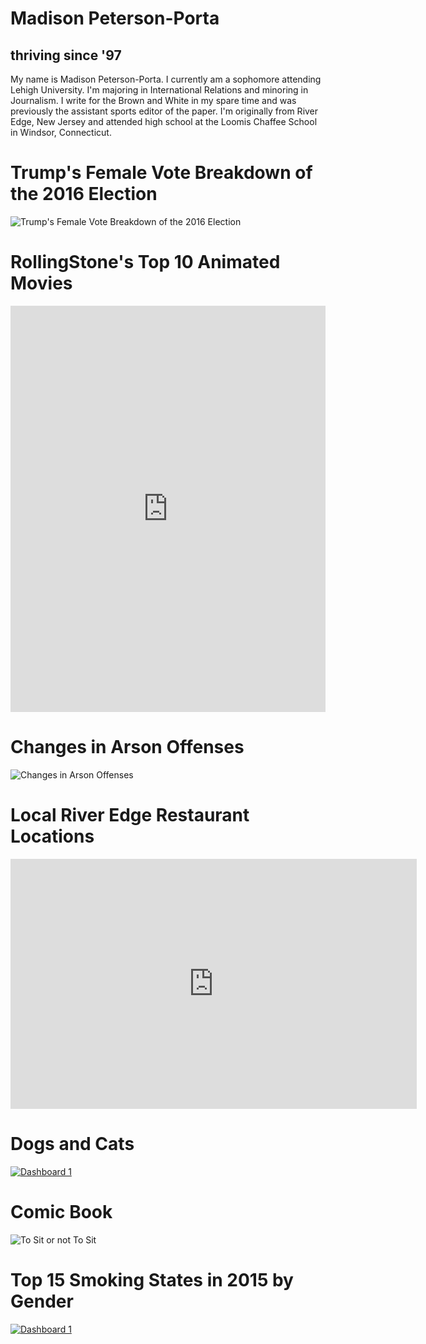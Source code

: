 # Madison Peterson-Porta
## thriving since '97
My name is Madison Peterson-Porta. I currently am a sophomore attending Lehigh University. I'm majoring in International Relations and minoring in Journalism. I write for the Brown and White in my spare time and was previously the assistant sports editor of the paper. I'm originally from River Edge, New Jersey and attended high school at the Loomis Chaffee School in Windsor, Connecticut.

# Trump's Female Vote Breakdown of the 2016 Election
![Trump's Female Vote Breakdown of the 2016 Election](https://github.com/MadisonPeterson-Porta/MadisonPeterson-Porta.github.io/blob/master/Screen%20Shot%202017-05-09%20at%203.20.17%20PM.png?raw=true) 

# RollingStone's Top 10 Animated Movies

<iframe src='https://cdn.knightlab.com/libs/timeline3/latest/embed/index.html?source=1RtzHYyA1YJgx5pLACDSP4CSLY8qe-8SvcQRgLTGgbcY&font=Default&lang=en&initial_zoom=2&height=650' width='100%' height='650' webkitallowfullscreen mozallowfullscreen allowfullscreen frameborder='0'></iframe>

# Changes in Arson Offenses 

![Changes in Arson Offenses](https://github.com/MadisonPeterson-Porta/MadisonPeterson-Porta.github.io/blob/master/Arson_against_Single_Occupancy_Residences_Arson_against_Single_Occupancy_Residences_chartbuilder%20(1).png?raw=true)

# Local River Edge Restaurant Locations 

<iframe width="650" height="400" scrolling="no" frameborder="no" src="https://fusiontables.google.com/embedviz?q=select+col0+from+1pDlFfHT0v_zajnGbaqe-SNOsvN9cR9RTAlWFeP1B&amp;viz=MAP&amp;h=false&amp;lat=40.931624895453986&amp;lng=-74.03256799999997&amp;t=1&amp;z=10&amp;l=col0&amp;y=2&amp;tmplt=2&amp;hml=ONE_COL_LAT_LNG"></iframe>

# Dogs and Cats

<md>
<div class='tableauPlaceholder' id='viz1492630525433' style='position: relative'><noscript><a href='#'><img alt='Dashboard 1 ' src='https:&#47;&#47;public.tableau.com&#47;static&#47;images&#47;Ca&#47;CatsandDogs_16&#47;Dashboard1&#47;1_rss.png' style='border: none' /></a></noscript><object class='tableauViz'  style='display:none;'><param name='host_url' value='https%3A%2F%2Fpublic.tableau.com%2F' /> <param name='site_root' value='' /><param name='name' value='CatsandDogs_16&#47;Dashboard1' /><param name='tabs' value='no' /><param name='toolbar' value='yes' /><param name='static_image' value='https:&#47;&#47;public.tableau.com&#47;static&#47;images&#47;Ca&#47;CatsandDogs_16&#47;Dashboard1&#47;1.png' /> <param name='animate_transition' value='yes' /><param name='display_static_image' value='yes' /><param name='display_spinner' value='yes' /><param name='display_overlay' value='yes' /><param name='display_count' value='yes' /></object></div>                <script type='text/javascript'>                    var divElement = document.getElementById('viz1492630525433');                    var vizElement = divElement.getElementsByTagName('object')[0];                    vizElement.style.width='100%';vizElement.style.height=(divElement.offsetWidth*0.75)+'px';                    var scriptElement = document.createElement('script');                    scriptElement.src = 'https://public.tableau.com/javascripts/api/viz_v1.js';                    vizElement.parentNode.insertBefore(scriptElement, vizElement);                </script>
</md>

# Comic Book

![To Sit or not To Sit](https://github.com/MadisonPeterson-Porta/MadisonPeterson-Porta.github.io/blob/master/Dog%20Comic.png?raw=true)

# Top 15 Smoking States in 2015 by Gender 

<md>
<div class='tableauPlaceholder' id='viz1494878846847' style='position: relative'><noscript><a href='#'><img alt='Dashboard 1 ' src='https:&#47;&#47;public.tableau.com&#47;static&#47;images&#47;Sm&#47;Smoking1&#47;Dashboard1&#47;1_rss.png' style='border: none' /></a></noscript><object class='tableauViz'  style='display:none;'><param name='host_url' value='https%3A%2F%2Fpublic.tableau.com%2F' /> <param name='site_root' value='' /><param name='name' value='Smoking1&#47;Dashboard1' /><param name='tabs' value='no' /><param name='toolbar' value='yes' /><param name='static_image' value='https:&#47;&#47;public.tableau.com&#47;static&#47;images&#47;Sm&#47;Smoking1&#47;Dashboard1&#47;1.png' /> <param name='animate_transition' value='yes' /><param name='display_static_image' value='yes' /><param name='display_spinner' value='yes' /><param name='display_overlay' value='yes' /><param name='display_count' value='yes' /></object></div>                <script type='text/javascript'>                    var divElement = document.getElementById('viz1494878846847');                    var vizElement = divElement.getElementsByTagName('object')[0];                    vizElement.style.width='1004px';vizElement.style.height='869px';                    var scriptElement = document.createElement('script');                    scriptElement.src = 'https://public.tableau.com/javascripts/api/viz_v1.js';                    vizElement.parentNode.insertBefore(scriptElement, vizElement);                </script>
</md>
